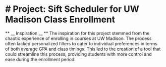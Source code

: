 # # Project: Sift Scheduler for UW Madison Class Enrollment
** __ Inspiration __ **
The inspiration for this project stemmed from the chaotic experience of enrolling in courses at UW Madison. The process often lacked personalized filters to cater to individual preferences in terms of both average GPA and class timings. This led to the creation of a tool that could streamline this process, providing students with more control and ease during the enrollment period.
